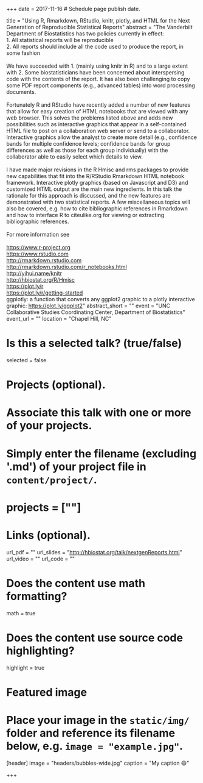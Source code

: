 +++
date = 2017-11-16  # Schedule page publish date.

title = "Using R, Rmarkdown, RStudio, knitr, plotly, and HTML for the Next Generation of Reproducible Statistical Reports"
abstract = "The Vanderbilt Department of Biostatistics has two policies currently in effect:<br>1. All statistical reports will be reproducible<br>2. All reports should include all the code used to produce the report, in some fashion<br><br>We have succeeded with 1. (mainly using knitr in R) and to a large extent with 2.  Some biostatisticians have been concerned about interspersing code with the contents of the report.  It has also been challenging to copy some PDF report components (e.g., advanced tables) into word processing documents.<br><br>Fortunately R and RStudio have recently added a number of new features that allow for easy creation of HTML notebooks that are viewed with any web browser.  This solves the problems listed above and adds new possibilities such as interactive graphics that appear in a self-contained HTML file to post on a collaboration web server or send to a collaborator.  Interactive graphics allow the analyst to create more detail (e.g., confidence bands for multiple confidence levels; confidence bands for group differences as well as those for each group individually) with the collaborator able to easily select which details to view.<br><br>I have made major revisions in the R Hmisc and rms packages to provide new capabilities that fit into the R/RStudio Rmarkdown HTML notebook framework.  Interactive plotly graphics (based on Javascript and D3) and customized HTML output are the main new ingredients.  In this talk the rationale for this approach is discussed, and the new features are demonstrated with two statistical reports.  A few miscellaneous topics will also be covered, e.g. how to cite bibliographic references in Rmarkdown and how to interface R to citeulike.org for viewing or extracting bibliographic references.<br><br>For more information see<br><br>https://www.r-project.org<br>https://www.rstudio.com<br>http://rmarkdown.rstudio.com<br>http://rmarkdown.rstudio.com/r_notebooks.html<br>http://yihui.name/knitr<br>http://hbiostat.org/R/Hmisc<br>https://plot.ly/r<br>https://plot.ly/r/getting-started<br>ggplotly: a function that converts any ggplot2 graphic to a plotly interactive graphic: https://plot.ly/ggplot2"
abstract_short = ""
event = "UNC Collaborative Studies Coordinating Center, Department of Biostatistics"
event_url = ""
location = "Chapel Hill, NC"

# Is this a selected talk? (true/false)
selected = false

# Projects (optional).
#   Associate this talk with one or more of your projects.
#   Simply enter the filename (excluding '.md') of your project file in `content/project/`.
# projects = [""]

# Links (optional).
url_pdf = ""
url_slides = "http://hbiostat.org/talk/nextgenReports.html"
url_video = ""
url_code = ""

# Does the content use math formatting?
math = true

# Does the content use source code highlighting?
highlight = true

# Featured image
# Place your image in the `static/img/` folder and reference its filename below, e.g. `image = "example.jpg"`.
[header]
image = "headers/bubbles-wide.jpg"
caption = "My caption :smile:"

+++
